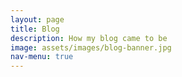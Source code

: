 ```yaml
---
layout: page
title: Blog
description: How my blog came to be
image: assets/images/blog-banner.jpg
nav-menu: true
---
```

